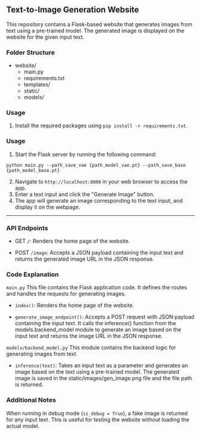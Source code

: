 ## Text-to-Image Generation Website

This repository contains a Flask-based website that generates images from text using a pre-trained model. The generated image is displayed on the website for the given input text.

### Folder Structure
- website/
    - main.py
    - requirements.txt
    - templates/
    - static/
    - models/

### Usage
1. Install the required packages using `pip install -r requirements.txt`.

### Usage

1. Start the Flask server by running the following command:

```
python main.py --path_save_vae {path_model_vae.pt} --path_save_base {path_model_base.pt}
```

2. Navigate to `http://localhost:8000` in your web browser to access the app.
3. Enter a text input and click the "Generate Image" button.
4. The app will generate an image corresponding to the text input, and display it on the webpage.

---

### API Endpoints

- GET `/`: Renders the home page of the website.

- POST `/image`: Accepts a JSON payload containing the input text and returns the generated image URL in the JSON response.

### Code Explanation
`main.py`
This file contains the Flask application code. It defines the routes and handles the requests for generating images.

- `index()`: Renders the home page of the website.

- `generate_image_endpoint()`: Accepts a POST request with JSON payload containing the input text. It calls the inference() function from the models.backend_model module to generate an image based on the input text and returns the image URL in the JSON response.

`models/backend_model.py`
This module contains the backend logic for generating images from text.

- `inference(text)`: Takes an input text as a parameter and generates an image based on the text using a pre-trained model. The generated image is saved in the static/images/gen_image.png file and the file path is returned.

### Additional Notes
When running in debug mode (`is_debug = True`), a fake image is returned for any input text. This is useful for testing the website without loading the actual model.